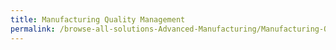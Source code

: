 ```yaml
---
title: Manufacturing Quality Management
permalink: /browse-all-solutions-Advanced-Manufacturing/Manufacturing-Quality-Management
---
```


